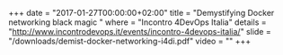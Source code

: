 +++
date        = "2017-01-27T00:00:00+02:00"
title       = "Demystifying Docker networking black magic "
where       = "Incontro 4DevOps Italia"
details     = "http://www.incontrodevops.it/events/incontro-4devops-italia/"
slide       = "/downloads/demist-docker-networking-i4di.pdf"
video       = ""
+++
